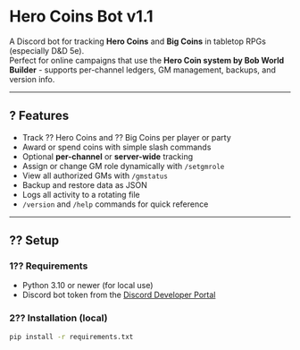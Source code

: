 # Hero Coins Bot v1.1

A Discord bot for tracking **Hero Coins** and **Big Coins** in tabletop RPGs (especially D&D 5e).  
Perfect for online campaigns that use the **Hero Coin system by Bob World Builder** - supports per-channel ledgers, GM management, backups, and version info.

---

## ? Features
- Track ?? Hero Coins and ?? Big Coins per player or party
- Award or spend coins with simple slash commands
- Optional **per-channel** or **server-wide** tracking
- Assign or change GM role dynamically with `/setgmrole`
- View all authorized GMs with `/gmstatus`
- Backup and restore data as JSON
- Logs all activity to a rotating file
- `/version` and `/help` commands for quick reference

---

## ?? Setup

### 1?? Requirements
- Python 3.10 or newer (for local use)
- Discord bot token from the [Discord Developer Portal](https://discord.com/developers/applications)

### 2?? Installation (local)
```bash
pip install -r requirements.txt

